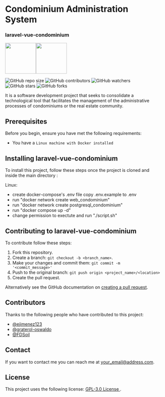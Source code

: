 # Condominium Administration System

### laravel-vue-condominium
<img src="https://laravel.com/img/logomark.min.svg" width="100" height="100"/><img src="https://vuejs.org/images/logo.svg" width="100" height="100"/>


![GitHub repo size](https://img.shields.io/github/repo-size/CaribesTIC/laravel-vue-condominium)
![GitHub contributors](https://img.shields.io/github/contributors/CaribesTIC/laravel-vue-condominium)
![GitHub watchers](https://img.shields.io/github/watchers/CaribesTIC/laravel-vue-condominium?style=social)
![GitHub stars](https://img.shields.io/github/stars/CaribesTIC/laravel-vue-condominium?style=social)
![GitHub forks](https://img.shields.io/github/forks/CaribesTIC/laravel-vue-condominium?style=social)

It is a software development project that seeks to consolidate a technological tool that facilitates the management of the administrative processes of condominiums or the real estate community.

## Prerequisites

Before you begin, ensure you have met the following requirements:

- You have a `Linux machine with Docker installed`

## Installing laravel-vue-condominium

To install this project, follow these steps once the project is cloned and inside the main directory :

Linux:

- create docker-compose's .env file copy .env.example to .env
- run "docker network create web_condominium"
- run "docker network create postgresql_condominium"
- run "docker compose up -d"
- change permission to exectute and run "./script.sh"

## Contributing to laravel-vue-condominium

To contribute follow these steps:

1. Fork this repository.
2. Create a branch: `git checkout -b <branch_name>`.
3. Make your changes and commit them: `git commit -m '<commit_message>'`
4. Push to the original branch: `git push origin <project_name>/<location>`
5. Create the pull request.

Alternatively see the GitHub documentation on [creating a pull request](https://help.github.com/en/github/collaborating-with-issues-and-pull-requests/creating-a-pull-request).

## Contributors

Thanks to the following people who have contributed to this project:

- [@ejimenez123](https://github.com/ejimenez123)
- [@graterol-oswaldo](https://github.com/graterol-oswaldo)
- [@FDSoil](https://github.com/FDSoil)

## Contact

If you want to contact me you can reach me at <your_email@address.com>.

## License

This project uses the following license: [ GPL-3.0 License ](https://github.com/CaribesTIC/laravel-vue-condominium/blob/main/LICENSE).
